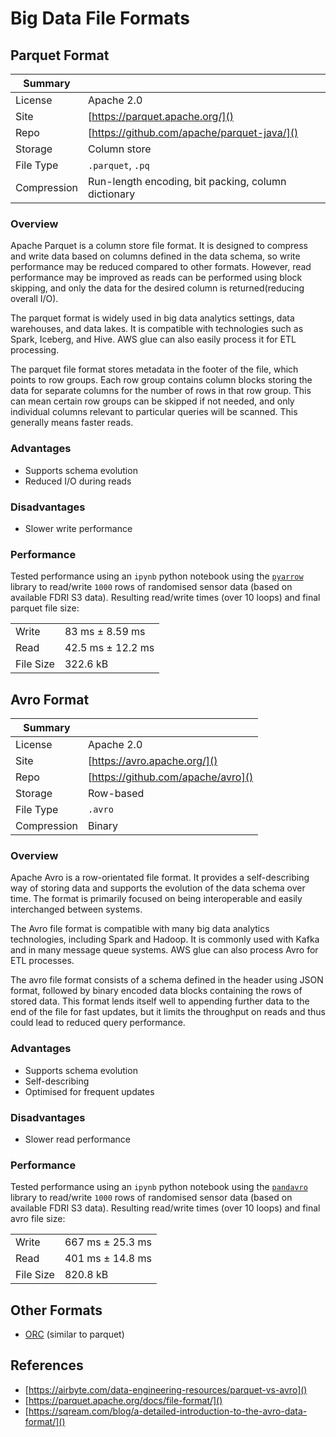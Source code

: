 # Big Data File Formats
## Parquet Format
| Summary |  |
| ------- | ---------- |
| License | Apache 2.0 |
| Site    | [https://parquet.apache.org/]() |
| Repo    | [https://github.com/apache/parquet-java/]() |
| Storage | Column store |
| File Type | `.parquet`, `.pq` |
| Compression | Run-length encoding, bit packing, column dictionary |

### Overview
Apache Parquet is a column store file format. It is designed to compress and write data based on columns defined in the data schema, so write performance may be reduced compared to other formats. However, read performance may be improved as reads can be performed using block skipping, and only the data for the desired column is returned(reducing overall I/O). 

The parquet format is widely used in big data analytics settings, data warehouses, and data lakes. It is compatible with technologies such as Spark, Iceberg, and Hive. AWS glue can also easily process it for ETL processing.

The parquet file format stores metadata in the footer of the file, which points to row groups. Each row group contains column blocks storing the data for separate columns for the number of rows in that row group. This can mean certain row groups can be skipped if not needed, and only individual columns relevant to particular queries will be scanned. This generally means faster reads.

### Advantages
- Supports schema evolution
- Reduced I/O during reads

### Disadvantages
- Slower write performance

### Performance
Tested performance using an `ipynb` python notebook using the [`pyarrow`](https://pypi.org/project/pyarrow/) library to read/write `1000` rows of randomised sensor data (based on available FDRI S3 data). Resulting read/write times (over 10 loops) and final parquet file size:

|   |   |
| --------- | ---- |
| Write | 83 ms ± 8.59 ms |
| Read  | 42.5 ms ± 12.2 ms |
| File Size | 322.6 kB |

## Avro Format
| Summary |  |
| ------- | ---------- |
| License | Apache 2.0 |
| Site    | [https://avro.apache.org/]() |
| Repo    | [https://github.com/apache/avro]() |
| Storage | Row-based |
| File Type | `.avro` |
| Compression | Binary |

### Overview
Apache Avro is a row-orientated file format. It provides a self-describing way of storing data and supports the evolution of the data schema over time. The format is primarily focused on being interoperable and easily interchanged between systems.

The Avro file format is compatible with many big data analytics technologies, including Spark and Hadoop. It is commonly used with Kafka and in many message queue systems. AWS glue can also process Avro for ETL processes.

The avro file format consists of a schema defined in the header using JSON format, followed by binary encoded data blocks containing the rows of stored data. This format lends itself well to appending further data to the end of the file for fast updates, but it limits the throughput on reads and thus could lead to reduced query performance. 

### Advantages
- Supports schema evolution
- Self-describing
- Optimised for frequent updates

### Disadvantages
- Slower read performance 

### Performance
Tested performance using an `ipynb` python notebook using the [`pandavro`](https://pypi.org/project/pandavro/) library to read/write `1000` rows of randomised sensor data (based on available FDRI S3 data). Resulting read/write times (over 10 loops) and final avro file size:

|   |   |
| --------- | ---- |
| Write | 667 ms ± 25.3 ms |
| Read  | 401 ms ± 14.8 ms |
| File Size | 820.8 kB |

## Other Formats
- [ORC](https://orc.apache.org/) (similar to parquet)

## References
- [https://airbyte.com/data-engineering-resources/parquet-vs-avro]()
- [https://parquet.apache.org/docs/file-format/]()
- [https://sqream.com/blog/a-detailed-introduction-to-the-avro-data-format/]()